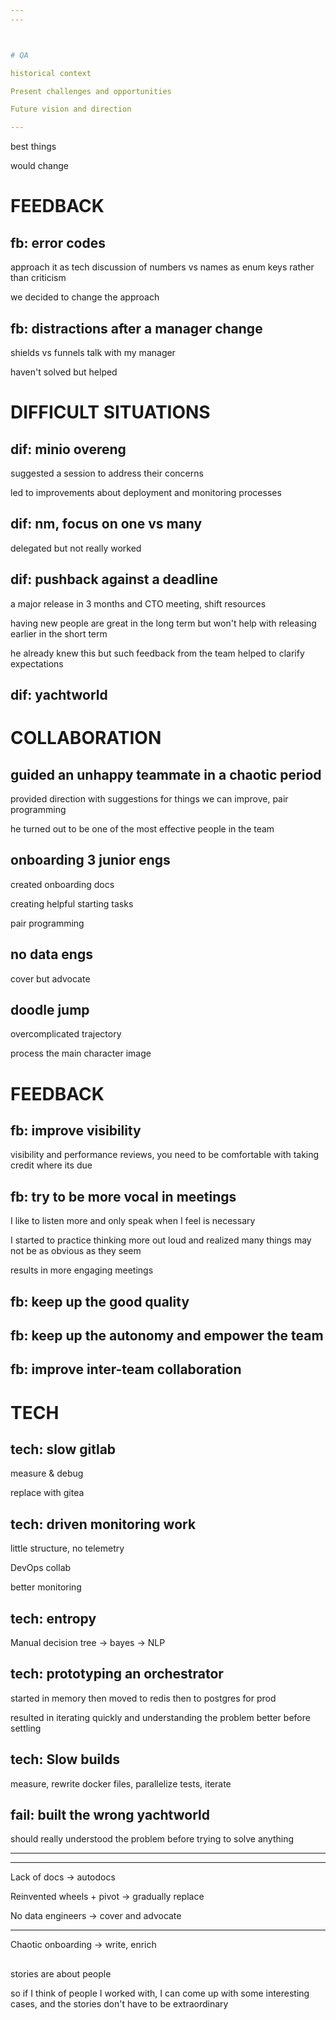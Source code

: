 ```yaml
---
---



# QA 

historical context 

Present challenges and opportunities 

Future vision and direction 

---
```


best things 

would change 


# FEEDBACK 

## fb: error codes 

approach it as tech discussion of numbers vs names as enum keys rather than criticism 

we decided to change the approach 

## fb: distractions after a manager change

shields vs funnels talk with my manager 

haven't solved but helped 


# DIFFICULT SITUATIONS 

## dif: minio overeng 

suggested a session to address their concerns 

led to improvements about deployment and monitoring processes 

## dif: nm, focus on one vs many 

delegated but not really worked 

## dif: pushback against a deadline 

a major release in 3 months and CTO meeting, shift resources 

having new people are great in the long term but won't help with releasing earlier in the short term 

he already knew this but such feedback from the team helped to clarify expectations 

## dif: yachtworld 




# COLLABORATION 

## guided an unhappy teammate in a chaotic period 

provided direction with suggestions for things we can improve, pair programming

he turned out to be one of the most effective people in the team 

## onboarding 3 junior engs 

created onboarding docs 

creating helpful starting tasks

pair programming 

## no data engs 

cover but advocate 

## doodle jump 

overcomplicated trajectory 

process the main character image 





# FEEDBACK 

## fb: improve visibility 

visibility and performance reviews, you need to be comfortable with taking credit where its due 

## fb: try to be more vocal in meetings 

I like to listen more and only speak when I feel is necessary 

I started to practice thinking more out loud and realized many things may not be as obvious as they seem 

results in more engaging meetings 


## fb: keep up the good quality

## fb: keep up the autonomy and empower the team 

## fb: improve inter-team collaboration 



# TECH 

## tech: slow gitlab 

measure & debug 

replace with gitea 

## tech: driven monitoring work 

little structure, no telemetry

DevOps collab 

better monitoring 

## tech: entropy 

Manual decision tree -> bayes -> NLP 

## tech: prototyping an orchestrator

started in memory then moved to redis then to postgres for prod 

resulted in iterating quickly and understanding the problem better before settling 

## tech: Slow builds 

measure, rewrite docker files, parallelize tests, iterate 

## fail: built the wrong yachtworld

should really understood the problem before trying to solve anything 



---


---

Lack of docs -> autodocs 

Reinvented wheels + pivot -> gradually replace 

No data engineers -> cover and advocate 


---

Chaotic onboarding -> write, enrich 



## 

stories are about people 

so if I think of people I worked with, I can come up with some interesting cases, and the stories don't have to be extraordinary 



